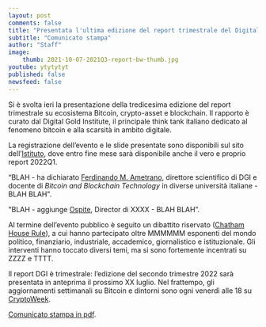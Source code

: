 ```yaml
---
layout: post
comments: false
title: "Presentata l'ultima edizione del report trimestrale del Digital Gold Institute"
subtitle: "Comunicato stampa" 
author: "Staff"
image:
    thumb: 2021-10-07-2021Q3-report-bw-thumb.jpg
youtube: ytytytyt
published: false
newsfeed: false
---
```


Si è svolta ieri la presentazione della
tredicesima edizione del report trimestrale su ecosistema Bitcoin, crypto-asset e blockchain.
Il rapporto è curato dal Digital Gold Institute,
il principale think tank italiano dedicato al fenomeno bitcoin e alla scarsità in ambito digitale.

La registrazione dell’evento e le slide presentate sono disponibili sul sito dell’[Istituto]({{site.baseurl}}/reports),
dove entro fine mese sarà disponibile anche il vero e proprio report 2022Q1.

“BLAH - ha dichiarato
[Ferdinando M. Ametrano](https://ametrano.net/it/about/),
direttore scientifico di DGI e docente di _Bitcoin and Blockchain Technology_ in diverse università italiane -
BLAH BLAH".

"BLAH - aggiunge
[Ospite](https://www.linkedin.com/in/XXXXXXXXX),
Director di XXXX -
BLAH BLAH”.

Al termine dell’evento pubblico è seguito un dibattito riservato
([Chatham House Rule](https://it.wikipedia.org/wiki/Chatham_House_Rule)), a cui hanno partecipato oltre
MMMMMM esponenti del
mondo politico, finanziario, industriale, accademico, giornalistico e istituzionale.
Gli interventi hanno toccato diversi temi, ma si sono fortemente incentrati su ZZZZ e TTTT.

Il report DGI è trimestrale: l’edizione del secondo trimestre 2022 sarà presentata in anteprima il prossimo XX luglio.
Nel frattempo, gli aggiornamenti settimanali su Bitcoin e dintorni sono ogni venerdì alle 18 su [CryptoWeek]({{site.baseurl}}/cryptoweek).

[Comunicato stampa in pdf]({{site.baseurl}}/docs/20220413-comunicato-stampa-report-dgi.pdf).

